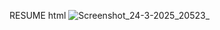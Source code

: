 RESUME
html
![Screenshot_24-3-2025_20523_](https://github.com/user-attachments/assets/d965b043-7e89-4e4c-a287-6381c1986db0)
